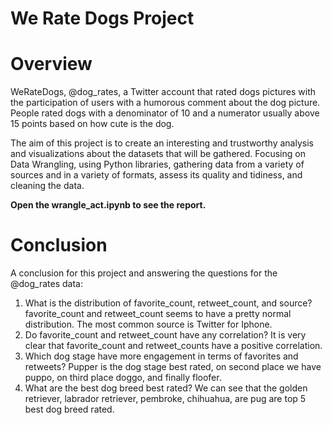 # We Rate Dogs Project
# Overview
WeRateDogs, @dog_rates, a Twitter account that rated dogs pictures with the participation of users with a humorous comment about the dog picture. People rated dogs with a denominator of 10 and a numerator usually above 15 points based on how cute is the dog.

The aim of this project is to create an interesting and trustworthy analysis and visualizations about the datasets that will be gathered. Focusing on Data Wrangling, using Python libraries, gathering data from a variety of sources and in a variety of formats, assess its quality and tidiness, and cleaning the data.

**Open the wrangle_act.ipynb to see the report.**
# Conclusion

A conclusion for this project and answering the questions for the @dog_rates data:

1. What is the distribution of favorite_count, retweet_count, and source?
favorite_count and retweet_count seems to have a pretty normal distribution.
The most common source is Twitter for Iphone.
2. Do favorite_count and retweet_count have any correlation?
It is very clear that favorite_count and retweet_counts have a positive correlation.
3. Which dog stage have more engagement in terms of favorites and retweets?
Pupper is the dog stage best rated, on second place we have puppo, on third place doggo, and finally floofer.
4. What are the best dog breed best rated?
We can see that the golden retriever, labrador retriever, pembroke, chihuahua, are pug are top 5 best dog breed rated.
